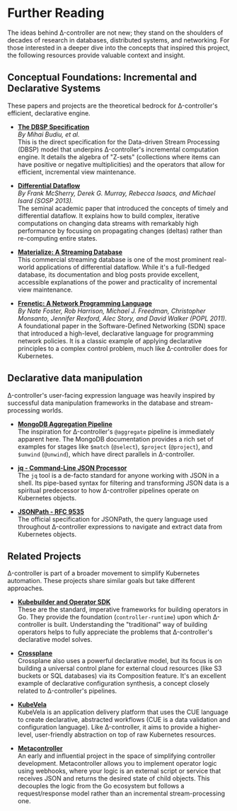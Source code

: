 # Further Reading

The ideas behind Δ-controller are not new; they stand on the shoulders of decades of research in databases, distributed systems, and networking. For those interested in a deeper dive into the concepts that inspired this project, the following resources provide valuable context and insight.

## Conceptual Foundations: Incremental and Declarative Systems

These papers and projects are the theoretical bedrock for Δ-controller's efficient, declarative engine.

*   **[The DBSP Specification](https://mihaibudiu.github.io/work/dbsp-spec.pdf)**  
    *By Mihai Budiu, et al.*  
    This is the direct specification for the Data-driven Stream Processing (DBSP) model that underpins Δ-controller's incremental computation engine. It details the algebra of "Z-sets" (collections where items can have positive or negative multiplicities) and the operators that allow for efficient, incremental view maintenance.

*   **[Differential Dataflow](https://www.microsoft.com/en-us/research/wp-content/uploads/2016/02/sosp13-mcsherry.pdf)**  
    *By Frank McSherry, Derek G. Murray, Rebecca Isaacs, and Michael Isard (SOSP 2013).*  
    The seminal academic paper that introduced the concepts of timely and differential dataflow. It explains how to build complex, iterative computations on changing data streams with remarkably high performance by focusing on propagating changes (deltas) rather than re-computing entire states.

*   **[Materialize: A Streaming Database](https://materialize.com/)**  
    This commercial streaming database is one of the most prominent real-world applications of differential dataflow. While it's a full-fledged database, its documentation and blog posts provide excellent, accessible explanations of the power and practicality of incremental view maintenance.

*   **[Frenetic: A Network Programming Language](https://dl.acm.org/doi/10.1145/1925843.1925845)**  
    *By Nate Foster, Rob Harrison, Michael J. Freedman, Christopher Monsanto, Jennifer Rexford, Alec Story, and David Walker (POPL 2011).*  
    A foundational paper in the Software-Defined Networking (SDN) space that introduced a high-level, declarative language for programming network policies. It is a classic example of applying declarative principles to a complex control problem, much like Δ-controller does for Kubernetes.

## Declarative data manipulation

Δ-controller's user-facing expression language was heavily inspired by successful data manipulation frameworks in the database and stream-processing worlds.

*   **[MongoDB Aggregation Pipeline](https://www.mongodb.com/docs/manual/core/aggregation-pipeline/)**  
    The inspiration for Δ-controller's `@aggregate` pipeline is immediately apparent here. The MongoDB documentation provides a rich set of examples for stages like `$match` (`@select`), `$project` (`@project`), and `$unwind` (`@unwind`), which have direct parallels in Δ-controller.

*   **[jq - Command-Line JSON Processor](https://jqlang.github.io/jq/)**  
    The `jq` tool is a de-facto standard for anyone working with JSON in a shell. Its pipe-based syntax for filtering and transforming JSON data is a spiritual predecessor to how Δ-controller pipelines operate on Kubernetes objects.

*   **[JSONPath - RFC 9535](https://datatracker.ietf.org/doc/html/rfc9535)**  
    The official specification for JSONPath, the query language used throughout Δ-controller expressions to navigate and extract data from Kubernetes objects.

## Related Projects

Δ-controller is part of a broader movement to simplify Kubernetes automation. These projects share similar goals but take different approaches.

*   **[Kubebuilder and Operator SDK](https://book.kubebuilder.io/)**  
    These are the standard, imperative frameworks for building operators in Go. They provide the foundation (`controller-runtime`) upon which Δ-controller is built. Understanding the "traditional" way of building operators helps to fully appreciate the problems that Δ-controller's declarative model solves.

*   **[Crossplane](https://www.crossplane.io/)**  
    Crossplane also uses a powerful declarative model, but its focus is on building a universal control plane for external cloud resources (like S3 buckets or SQL databases) via its Composition feature. It's an excellent example of declarative configuration synthesis, a concept closely related to Δ-controller's pipelines.

*   **[KubeVela](https://kubevela.io/)**  
    KubeVela is an application delivery platform that uses the CUE language to create declarative, abstracted workflows (CUE is a data validation and configuration language). Like Δ-controller, it aims to provide a higher-level, user-friendly abstraction on top of raw Kubernetes resources.

*   **[Metacontroller](https://github.com/metacontroller/metacontroller)**  
    An early and influential project in the space of simplifying controller development. Metacontroller allows you to implement operator logic using webhooks, where your logic is an external script or service that receives JSON and returns the desired state of child objects. This decouples the logic from the Go ecosystem but follows a request/response model rather than an incremental stream-processing one.
